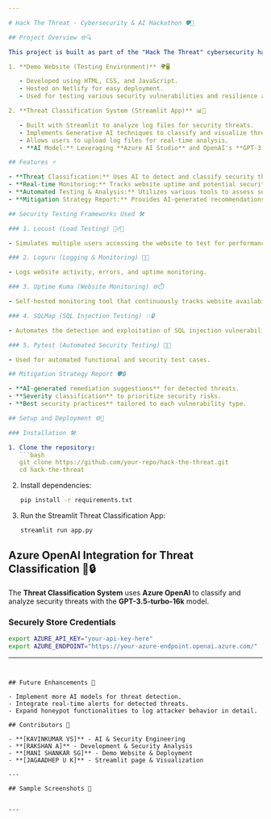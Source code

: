 ```yaml
---

# Hack The Threat - Cybersecurity & AI Hackathon 🛡️🤖

## Project Overview 🌐🔍

This project is built as part of the "Hack The Threat" cybersecurity hackathon, focusing on AI-driven threat detection and security analysis. It consists of two main components:

1. **Demo Website (Testing Environment)** 🌍🖥️

   - Developed using HTML, CSS, and JavaScript.
   - Hosted on Netlify for easy deployment.
   - Used for testing various security vulnerabilities and resilience against cyber threats.&#x20;

2. **Threat Classification System (Streamlit App)** 📊🔐

   - Built with Streamlit to analyze log files for security threats.
   - Implements Generative AI techniques to classify and visualize threats.
   - Allows users to upload log files for real-time analysis.
   - **AI Model:** Leveraging **Azure AI Studio** and OpenAI's **GPT-3.5-turbo-16k** for advanced threat classification and structuring of log data.

## Features ⚡️

- **Threat Classification:** Uses AI to detect and classify security threats in log files with OpenAI's GPT-3.5-turbo-16k.
- **Real-time Monitoring:** Tracks website uptime and potential security breaches.
- **Automated Testing & Analysis:** Utilizes various tools to assess security.
- **Mitigation Strategy Report:** Provides AI-generated recommendations for fixing detected security threats.

## Security Testing Frameworks Used 🛠️

### 1. Locust (Load Testing) 🏃‍♂️💨

- Simulates multiple users accessing the website to test for performance and vulnerabilities under heavy traffic.

### 2. Loguru (Logging & Monitoring) 📝🔎

- Logs website activity, errors, and uptime monitoring.

### 3. Uptime Kuma (Website Monitoring) 🌐⏱️

- Self-hosted monitoring tool that continuously tracks website availability and response time.

### 4. SQLMap (SQL Injection Testing) 💥🔒

- Automates the detection and exploitation of SQL injection vulnerabilities.

### 5. Pytest (Automated Security Testing) 🧪✅

- Used for automated functional and security test cases.

## Mitigation Strategy Report 🛡️🔒

- **AI-generated remediation suggestions** for detected threats.
- **Severity classification** to prioritize security risks.
- **Best security practices** tailored to each vulnerability type.

## Setup and Deployment ⚙️🚀

### Installation 🛠️

1. Clone the repository:
   ```bash
   git clone https://github.com/your-repo/hack-the-threat.git
   cd hack-the-threat
   ```
2. Install dependencies:
   ```bash
   pip install -r requirements.txt
   ```
3. Run the Streamlit Threat Classification App:
   ```bash
   streamlit run app.py
   ```

## Azure OpenAI Integration for Threat Classification 🤖🔒

The **Threat Classification System** uses **Azure OpenAI** to classify and analyze security threats with the **GPT-3.5-turbo-16k** model.

### Securely Store Credentials

```bash
export AZURE_API_KEY="your-api-key-here"
export AZURE_ENDPOINT="https://your-azure-endpoint.openai.azure.com/"
```

---
```


## Future Enhancements 🔮

- Implement more AI models for threat detection.
- Integrate real-time alerts for detected threats.
- Expand honeypot functionalities to log attacker behavior in detail.

## Contributors 🤝

- **[KAVINKUMAR VS]** - AI & Security Engineering
- **[RAKSHAN A]** - Development & Security Analysis
- **[MANI SHANKAR SG]** - Demo Website & Deployment
- **[JAGAADHEP U K]** - Streamlit page & Visualization

---

## Sample Screenshots 🎨


---

